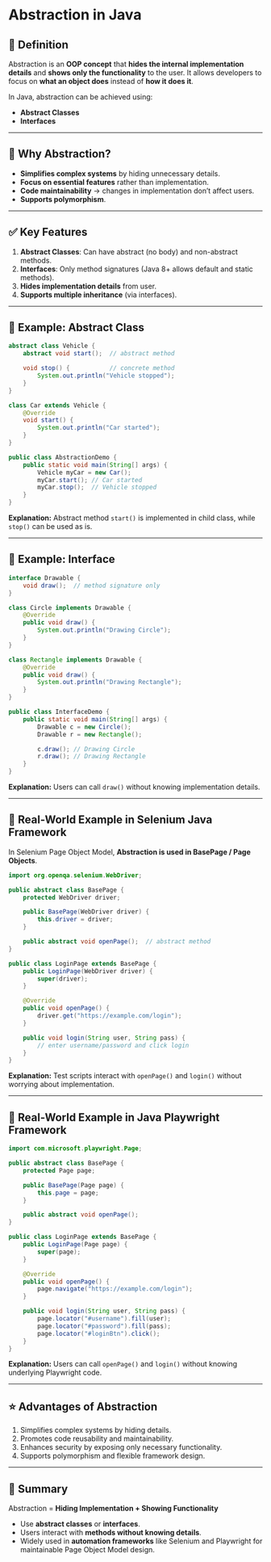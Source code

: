 # Abstraction in Java

## 📌 Definition

Abstraction is an **OOP concept** that **hides the internal implementation details** and **shows only the functionality** to the user.
It allows developers to focus on **what an object does** instead of **how it does it**.

In Java, abstraction can be achieved using:

* **Abstract Classes**
* **Interfaces**

---

## 🔑 Why Abstraction?

* **Simplifies complex systems** by hiding unnecessary details.
* **Focus on essential features** rather than implementation.
* **Code maintainability** → changes in implementation don’t affect users.
* **Supports polymorphism**.

---

## ✅ Key Features

1. **Abstract Classes**: Can have abstract (no body) and non-abstract methods.
2. **Interfaces**: Only method signatures (Java 8+ allows default and static methods).
3. **Hides implementation details** from user.
4. **Supports multiple inheritance** (via interfaces).

---

## 📝 Example: Abstract Class

```java
abstract class Vehicle {
    abstract void start();  // abstract method

    void stop() {           // concrete method
        System.out.println("Vehicle stopped");
    }
}

class Car extends Vehicle {
    @Override
    void start() {
        System.out.println("Car started");
    }
}

public class AbstractionDemo {
    public static void main(String[] args) {
        Vehicle myCar = new Car();
        myCar.start(); // Car started
        myCar.stop();  // Vehicle stopped
    }
}
```

**Explanation:** Abstract method `start()` is implemented in child class, while `stop()` can be used as is.

---

## 📝 Example: Interface

```java
interface Drawable {
    void draw();  // method signature only
}

class Circle implements Drawable {
    @Override
    public void draw() {
        System.out.println("Drawing Circle");
    }
}

class Rectangle implements Drawable {
    @Override
    public void draw() {
        System.out.println("Drawing Rectangle");
    }
}

public class InterfaceDemo {
    public static void main(String[] args) {
        Drawable c = new Circle();
        Drawable r = new Rectangle();

        c.draw(); // Drawing Circle
        r.draw(); // Drawing Rectangle
    }
}
```

**Explanation:** Users can call `draw()` without knowing implementation details.

---

## 🔹 Real-World Example in Selenium Java Framework

In Selenium Page Object Model, **Abstraction is used in BasePage / Page Objects**.

```java
import org.openqa.selenium.WebDriver;

public abstract class BasePage {
    protected WebDriver driver;

    public BasePage(WebDriver driver) {
        this.driver = driver;
    }

    public abstract void openPage();  // abstract method
}

public class LoginPage extends BasePage {
    public LoginPage(WebDriver driver) {
        super(driver);
    }

    @Override
    public void openPage() {
        driver.get("https://example.com/login");
    }

    public void login(String user, String pass) {
        // enter username/password and click login
    }
}
```

**Explanation:** Test scripts interact with `openPage()` and `login()` without worrying about implementation.

---

## 🔹 Real-World Example in Java Playwright Framework

```java
import com.microsoft.playwright.Page;

public abstract class BasePage {
    protected Page page;

    public BasePage(Page page) {
        this.page = page;
    }

    public abstract void openPage();
}

public class LoginPage extends BasePage {
    public LoginPage(Page page) {
        super(page);
    }

    @Override
    public void openPage() {
        page.navigate("https://example.com/login");
    }

    public void login(String user, String pass) {
        page.locator("#username").fill(user);
        page.locator("#password").fill(pass);
        page.locator("#loginBtn").click();
    }
}
```

**Explanation:** Users can call `openPage()` and `login()` without knowing underlying Playwright code.

---

## ⭐ Advantages of Abstraction

1. Simplifies complex systems by hiding details.
2. Promotes code reusability and maintainability.
3. Enhances security by exposing only necessary functionality.
4. Supports polymorphism and flexible framework design.

---

## 📌 Summary

Abstraction = **Hiding Implementation + Showing Functionality**

* Use **abstract classes** or **interfaces**.
* Users interact with **methods without knowing details**.
* Widely used in **automation frameworks** like Selenium and Playwright for maintainable Page Object Model design.

